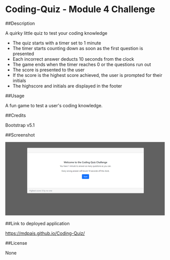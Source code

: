 # Coding-Quiz - Module 4 Challenge

##Description

A quirky little quiz to test your coding knowledge
- The quiz starts with a timer set to 1 minute
- The timer starts counting down as soon as the first question is presented
- Each incorrect answer deducts 10 seconds from the clock
- The game ends when the timer reaches 0 or the questions run out
- The score is presented to the user
- If the score is the highest score achieved, the user is prompted for their initials
- The highscore and initials are displayed in the footer

##Usage

A fun game to test a user's coding knowledge.

##Credits

Bootstrap v5.1

##Screenshot

![Screenshot](Screenshot.png)
 
##Link to deployed application

https://mdpais.github.io/Coding-Quiz/

##License

None
